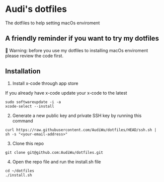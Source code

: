 # Audi's dotfiles
The dotfiles to help setting macOs enviroment

## A friendly reminder if you want to try my dotfiles

🚨 Warning: before you use my dotfiles to installing macOs enviroment please review the code first.

## Installation

1. Install x-code through app store

If you already have x-code update your x-code to the latest

```
sudo softwareupdate -i -a
xcode-select --install
```
2. Generate a new public key and private SSH key by running this command

```
curl https://raw.githubusercontent.com/AudiWu/dotfiles/HEAD/ssh.sh | sh -s "<your-email-address>"
```

3. Clone this repo

```
git clone git@github.com:AudiWu/dotfiles.git
```

4. Open the repo file and run the install.sh file 

```
cd ~/dotfiles
./install.sh
```
